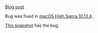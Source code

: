 [Blog post](https://securitylab.github.com/research/apple-xnu-nfs-boot/)

Bug was fixed in [macOS High Sierra 10.13.4](https://support.apple.com/en-gb/HT208692).

[This snapshot](https://github.com/github/securitylab/releases/download/xnu-macos10.13.3-codeql-database/xnu-4570.41.2_macOS-10.13.3_Semmle-1.16.1.zip) has the bug.
